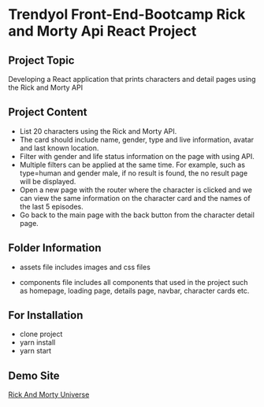 # Trendyol Front-End-Bootcamp Rick and Morty Api React Project

## Project Topic

Developing a React application that prints characters and detail pages using the Rick and Morty API

## Project Content

* List 20 characters using the Rick and Morty API.
* The card should include name, gender, type and live information, avatar and last known location.
* Filter with gender and life status information on the page with using API.
* Multiple filters can be applied at the same time. For example, such as type=human and gender male, if no result is found, the no result page will be displayed.
* Open a new page with the router where the character is clicked and we can view the same information on the character card and the names of the last 5 episodes.
* Go back to the main page with the back button from the character detail page.

## Folder Information

* assets file includes images and css files

* components file includes all components that used in the project such as homepage, loading page, details page, navbar, character cards etc.

## For Installation

* clone project
* yarn install
* yarn start

## Demo Site

[Rick And Morty Universe](https://omerc-rick-and-morty-api.netlify.app)

